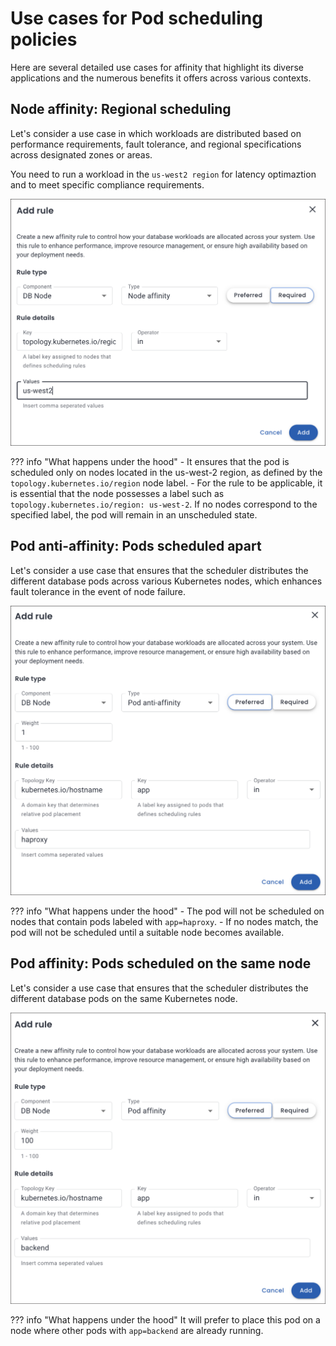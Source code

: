 # Use cases for Pod scheduling policies

Here are several detailed use cases for affinity that highlight its diverse applications and the numerous benefits it offers across various contexts.


## Node affinity: Regional scheduling

Let's consider a use case in which workloads are distributed based on performance requirements, fault tolerance, and regional specifications across designated zones or areas.

You need to run a workload in the `us-west2 region` for latency optimaztion and to meet specific compliance requirements.

  ![!image](../images/configure_node_affinity.png)

??? info "What happens under the hood"
    - It ensures that the pod is scheduled only on nodes located in the us-west-2 region, as defined by the `topology.kubernetes.io/region` node label.
    - For the rule to be applicable, it is essential that the node possesses a label such as `topology.kubernetes.io/region: us-west-2`. If no nodes correspond to the specified label, the pod will remain in an unscheduled state.


## Pod anti-affinity: Pods scheduled apart

Let's consider a use case that ensures that the scheduler distributes the different database pods across various Kubernetes nodes, which enhances fault tolerance in the event of node failure.

![!image](../images/default_pod_affinity_rule.png)

??? info "What happens under the hood"
    - The pod will not be scheduled on nodes that contain pods labeled with `app=haproxy`.
    - If no nodes match, the pod will not be scheduled until a suitable node becomes available.

## Pod affinity: Pods scheduled on the same node

Let's consider a use case that ensures that the scheduler distributes the different database pods on the same Kubernetes node.


  ![!image](../images/default_pod_anti_affinity_rule.png)

??? info "What happens under the hood"
    It will prefer to place this pod on a node where other pods with `app=backend` are already running.













 











